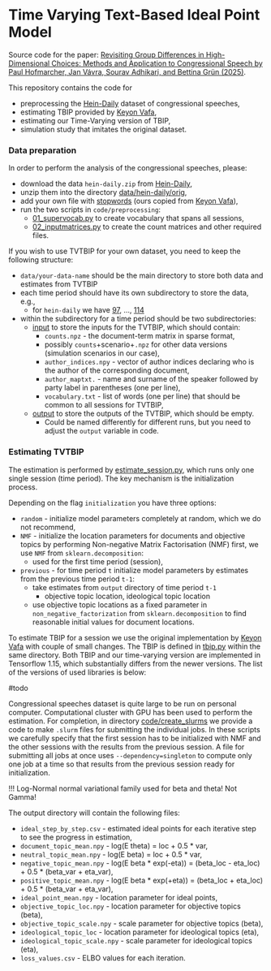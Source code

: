 # Time Varying Text-Based Ideal Point Model
Source code for the paper: 
[Revisiting Group Differences in High-Dimensional Choices: Methods and Application to Congressional Speech by Paul Hofmarcher, Jan Vávra, Sourav Adhikari, and Bettina Grün (2025)](link).

This repository contains the code for
* preprocessing the [Hein-Daily](https://data.stanford.edu/congress_text) dataset of congressional speeches,
* estimating TBIP provided by [Keyon Vafa](https://github.com/keyonvafa/tbip),
* estimating our Time-Varying version of TBIP,
* simulation study that imitates the original dataset.

### Data preparation

In order to perform the analysis of the congressional speeches, please:
* download the data `hein-daily.zip` from [Hein-Daily](https://data.stanford.edu/congress_text),
* unzip them into the directory [data/hein-daily/orig](data/hein-daily/orig),
* add your own file with [stopwords](data/hein-daily/stopwords.txt) (ours copied from [Keyon Vafa](https://github.com/keyonvafa/tbip)),
* run the two scripts in `code/preprocessing`: 
  * [01_supervocab.py](code/preprocessing/01_supervocab.py) to create vocabulary that spans all sessions,
  * [02_inputmatrices.py](code/preprocessing/02_inputmatrices.py) to create the count matrices and other required files.

If you wish to use TVTBIP for your own dataset, you need to keep the following structure:
* `data/your-data-name` should be the main directory to store both data and estimates from TVTBIP
* each time period should have its own subdirectory to store the data, e.g.,
  * for `hein-daily` we have [97](data/hein-daily/97), ..., [114](data/hein-daily/114)
* within the subdirectory for a time period should be two subdirectories:
  * [input](data/hein-daily/97/input) to store the inputs for the TVTBIP, which should contain:
    * `counts.npz` - the document-term matrix in sparse format,
    *  possibly `counts`+scenario+`.npz` for other data versions (simulation scenarios in our case),
    * `author_indices.npy` - vector of author indices declaring who is the author of the corresponding document,
    * `author_maptxt.` - name and surname of the speaker followed by party label in parentheses (one per line),
    * `vocabulary.txt` - list of words (one per line) that should be common to all sessions for TVTBIP,
  * [output](data/hein-daily/97/output) to store the outputs of the TVTBIP, which should be empty.
    * Could be named differently for different runs, but you need to adjust the `output` variable in code.

### Estimating TVTBIP

The estimation is performed by [estimate_session.py](code/analysis/estimate_session.py), 
which runs only one single session (time period).
The key mechanism is the initialization process.

Depending on the flag `initialization` you have three options:
* `random` - initialize model parameters completely at random, which we do not recommend,
* `NMF` - initialize the location parameters for documents and objective topics by performing Non-negative Matrix Factorisation (NMF) first, 
we use `NMF` from `sklearn.decomposition`:
  * used for the first time period (session),
* `previous` - for time period `t` initialize model parameters by estimates from the previous time period `t-1`:
  * take estimates from `output` directory of time period `t-1` 
    * objective topic location, ideological topic location
  * use objective topic locations as a fixed parameter in `non_negative_factorization` from `sklearn.decomposition`
to find reasonable initial values for document locations.

To estimate TBIP for a session we use the original implementation by [Keyon Vafa](https://github.com/keyonvafa/tbip) 
with couple of small changes. 
The TBIP is defined in [tbip.py](code/analysis/tbip.py) within the same directory. 
Both TBIP and our time-varying version are implemented in Tensorflow 1.15, 
which substantially differs from the newer versions. 
The list of the versions of used libraries is below:
 
#todo

Congressional speeches dataset is quite large to be run on personal computer.
Computational cluster with GPU has been used to perform the estimation.
For completion, in directory [code/create_slurms](code/create_slurms) 
we provide a code to make `.slurm` files for submitting the individual jobs.
In these scripts we carefully specify that the first session has to be initialized 
with NMF and the other sessions with the results from the previous session.
A file for submitting all jobs at once uses `--dependency=singleton` to compute only one job at a time 
so that results from the previous session ready for initialization.

!!! Log-Normal normal variational family used for beta and theta! Not Gamma! 

The output directory will contain the following files:
* `ideal_step_by_step.csv` - estimated ideal points for each iterative step to see the progress in estimation,
* `document_topic_mean.npy` - log(E theta) = loc + 0.5 * var,
* `neutral_topic_mean.npy` - log(E beta) = loc + 0.5 * var,
* `negative_topic_mean.npy` - log(E beta * exp(-eta)) = (beta_loc - eta_loc) + 0.5 * (beta_var + eta_var),
* `positive_topic_mean.npy` - log(E beta * exp(+eta)) = (beta_loc + eta_loc) + 0.5 * (beta_var + eta_var),
* `ideal_point_mean.npy` - location parameter for ideal points,
* `objective_topic_loc.npy` - location parameter for objective topics (beta),
* `objective_topic_scale.npy` - scale parameter for objective topics (beta),
* `ideological_topic_loc` - location parameter for ideological topics (eta),
* `ideological_topic_scale.npy` - scale parameter for ideological topics (eta),
* `loss_values.csv` - ELBO values for each iteration.


